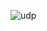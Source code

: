 ![udp](https://user-images.githubusercontent.com/90738178/138286716-065e4104-c4b2-4bf6-9bcf-4041cb7ab7b5.PNG)
